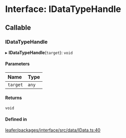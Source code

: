 # Interface: IDataTypeHandle

## Callable

### IDataTypeHandle

▸ **IDataTypeHandle**(`target`): `void`

#### Parameters

| Name | Type |
| :------ | :------ |
| `target` | `any` |

#### Returns

`void`

#### Defined in

[leafer/packages/interface/src/data/IData.ts:40](https://github.com/leaferjs/leafer/blob/fd13609/packages/interface/src/data/IData.ts#L40)
